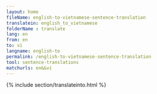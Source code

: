 ```yaml
---
layout: home
fileName: english-to-vietnamese-sentence-translation
translatein: english_to_vietnamese
folderName : translate
lang: en
from: en
to: vi
langname: english-to
permalink: /english-to-vietnamese-sentence-translation
tool: sentence-translations
matchurls: en&&vi
---
```

{% include section/translateinto.html %}
